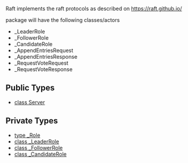 Raft implements the raft protocols as described on https://raft.github.io/

package will have the following classes/actors

- _LeaderRole
- _FollowerRole
- _CandidateRole
- _AppendEntriesRequest
- _AppendEntriesResponse
- _RequestVoteRequest
- _RequestVoteResponse



## Public Types

* [class Server](.-Server.md)


## Private Types

* [type _Role](.-_Role.md)
* [class _LeaderRole](.-_LeaderRole.md)
* [class _FollowerRole](.-_FollowerRole.md)
* [class _CandidateRole](.-_CandidateRole.md)
